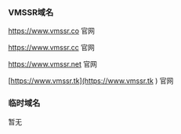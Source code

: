 ### VMSSR域名

https://www.vmssr.co 官网

https://www.vmssr.cc 官网

https://www.vmssr.net 官网

[https://www.vmssr.tk](https://www.vmssr.tk ) 官网

### 临时域名

暂无
